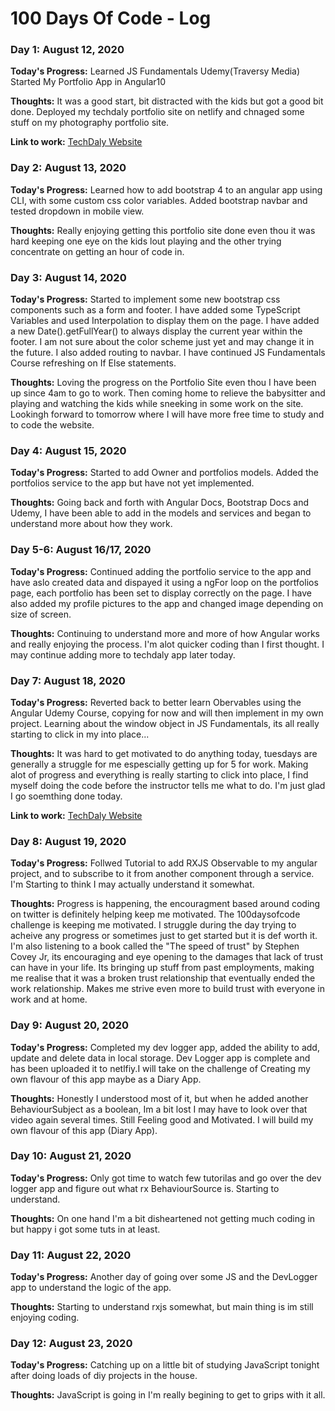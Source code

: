 # 100 Days Of Code - Log

### Day 1: August 12, 2020 

**Today's Progress:** Learned JS Fundamentals Udemy(Traversy Media) Started My Portfolio App in Angular10

**Thoughts:** It was a good start, bit distracted with the kids but got a good bit done. Deployed my techdaly portfolio site on netlify and chnaged some stuff on my photography portfolio site.

**Link to work:** [TechDaly Website](https://techdaly.netlify.app)


### Day 2: August 13, 2020 

**Today's Progress:** Learned how to add bootstrap 4 to an angular app using CLI, with some custom css color variables. Added bootstrap navbar and tested dropdown in mobile view.

**Thoughts:** Really enjoying getting this portfolio site done even thou it was hard keeping one eye on the kids lout playing and the other trying concentrate on getting an hour of code in.

### Day 3: August 14, 2020

**Today's Progress:** Started to implement some new bootstrap css components such as a form and footer. I have added some TypeScript Variables and used Interpolation to display them on the page. I have added a new Date().getFullYear() to always display the current year within the footer. I am not sure about the color scheme just yet and may change it in the future. I also added routing to navbar.
I have continued JS Fundamentals Course refreshing on If Else statements.

**Thoughts:** Loving the progress on the Portfolio Site even thou I have been up since 4am to go to work. Then coming home to relieve the babysitter and playing and watching the kids while sneeking in some work on the site. Lookingh forward to tomorrow where I will have more free time to study and to code the website.

### Day 4: August 15, 2020

**Today's Progress:** Started to add Owner and portfolios models. Added the portfolios service to the app but have not yet implemented.

**Thoughts:** Going back and forth with Angular Docs, Bootstrap Docs and Udemy, I have been able to add in the models and services and began to understand more about how they work.

### Day 5-6: August 16/17, 2020

**Today's Progress:** Continued adding the portfolio service to the app and have aslo created data and dispayed it using a ngFor loop on the portfolios page, each portfolio has been set to display correctly on the page. I have also added my profile pictures to the app and changed image depending on size of screen. 

**Thoughts:** Continuing to understand more and more of how Angular works and really enjoying the process. I'm alot quicker coding than I first thought. I may continue adding more to techdaly app later today.

### Day 7: August 18, 2020

**Today's Progress:** Reverted back to better learn Obervables using the Angular Udemy Course, copying for now and will then implement in my own project. Learning about the window object in JS Fundamentals, its all really starting to click in my into place...

**Thoughts:** It was hard to get motivated to do anything today, tuesdays are generally a struggle for me espescially getting up for 5 for work. Making alot of progress and everything is really starting to click into place, I find myself doing the code before the instructor tells me what to do. I'm just glad I go soemthing done today.

**Link to work:** [TechDaly Website](https://techdalydevlogger.netlify.app)

### Day 8: August 19, 2020

**Today's Progress:** Follwed Tutorial to add RXJS Observable to my angular project, and to subscribe to it from another component through a service.
I'm Starting to think I may actually understand it somewhat.

**Thoughts:** Progress is happening, the encouragment based around coding on twitter is definitely helping keep me motivated. The 100daysofcode challenge is keeping me motivated. I struggle during the day trying to acheive any progress or sometimes just to get started but it is def worth it. I'm also listening to a book called the "The speed of trust" by Stephen Covey Jr, its encouraging and eye opening to the damages that lack of trust can have in your life. Its bringing up stuff from past employments, making me realise that it was a broken trust relationship that eventually ended the work relationship. Makes me strive even more to build trust with everyone in work and at home.

### Day 9: August 20, 2020

**Today's Progress:** Completed my dev logger app, added the ability to add, update and delete data in local storage. Dev Logger app is complete and has been uploaded it to netlfiy.I will take on the challenge of Creating my own flavour of this app maybe as a Diary App. 

**Thoughts:** Honestly I understood most of it, but when he added another BehaviourSubject as a boolean, Im a bit lost I may have to look over that video again several times. Still Feeling good and Motivated. I will build my own flavour of this app (Diary App). 

### Day 10: August 21, 2020

**Today's Progress:** Only got time to watch few tutorilas and go over the dev logger app and figure out what rx BehaviourSource is. Starting to understand.

**Thoughts:** On one hand I'm a bit disheartened not getting much coding in but happy i got some tuts in at least.

### Day 11: August 22, 2020

**Today's Progress:** Another day of going over some JS and the DevLogger app to understand the logic of the app.

**Thoughts:** Starting to understand rxjs somewhat, but main thing is im still enjoying coding.

### Day 12: August 23, 2020

**Today's Progress:** Catching up on a little bit of studying JavaScript tonight after doing loads of diy projects in the house.

**Thoughts:** JavaScript is going in I'm really begining to get to grips with it all. 